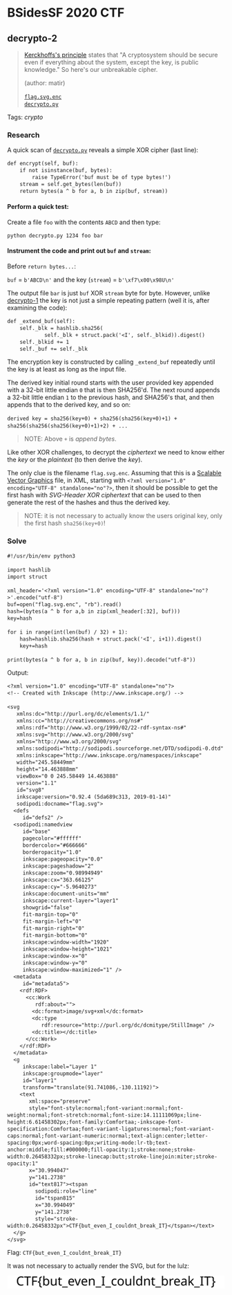 # BSidesSF 2020 CTF

## decrypto-2

> [Kerckhoffs's principle](https://en.wikipedia.org/wiki/Kerckhoffs%27s_principle) states that "A cryptosystem should be secure even if everything about the system, except the key, is public knowledge." So here's our unbreakable cipher.
>
> (author: matir)
>
> [`flag.svg.enc`](flag.svg.enc)<br />[`decrypto.py`](decrypto.py)

Tags: _crypto_

### Research

A quick scan of [`decrypto.py`](decrypto.py) reveals a simple XOR cipher (last line):

```
def encrypt(self, buf):
    if not isinstance(buf, bytes):
        raise TypeError('buf must be of type bytes!')
    stream = self.get_bytes(len(buf))
    return bytes(a ^ b for a, b in zip(buf, stream))
```

#### Perform a quick test:

Create a file `foo` with the contents `ABCD` and then type:

```
python decrypto.py 1234 foo bar
```

#### Instrument the code and print out `buf` and `stream`:

Before `return bytes...`:

`buf` = `b'ABCD\n'` and the key (`stream`) = `b'\xf7\x00\x98U\n'`

The output file `bar` is just `buf` XOR `stream` byte for byte.  However, unlike [decrypto-1](https://github.com/datajerk/ctf-write-ups/tree/master/bsidessf2020ctf/decrypto-1) the key is not just a simple repeating pattern (well it is, after examining the code):

```
def _extend_buf(self):
    self._blk = hashlib.sha256(
            self._blk + struct.pack('<I', self._blkid)).digest()
    self._blkid += 1
    self._buf += self._blk
```

The encryption key is constructed by calling `_extend_buf` repeatedly until the key is at least as long as the input file.

The derived key initial round starts with the user provided key appended with a 32-bit little endian `0` that is then SHA256'd.  The next round appends a 32-bit little endian `1` to the previous hash, and SHA256's that, and then appends that to the derived key, and so on:

`derived key = sha256(key+0) + sha256(sha256(key+0)+1) + sha256(sha256(sha256(key+0)+1)+2) + ...`

> NOTE: Above `+` is _append bytes_.

Like other XOR challenges, to decrypt the _ciphertext_ we need to know either the _key_ or the _plaintext_ (to then derive the _key_).

The only clue is the filename `flag.svg.enc`.  Assuming that this is a [Scalable Vector Graphics](https://en.wikipedia.org/wiki/Scalable_Vector_Graphics) file, in XML, starting with `<?xml version="1.0" encoding="UTF-8" standalone="no"?>`, then it should be possible to get the first hash with _SVG-Header XOR ciphertext_ that can be used to then generate the rest of the hashes and thus the derived key.

> NOTE: it is not necessary to actually know the users original key, only the first hash `sha256(key+0)`!

### Solve

```
#!/usr/bin/env python3

import hashlib
import struct

xml_header='<?xml version="1.0" encoding="UTF-8" standalone="no"?>'.encode("utf-8")
buf=open("flag.svg.enc", "rb").read()
hash=(bytes(a ^ b for a,b in zip(xml_header[:32], buf)))
key=hash

for i in range(int(len(buf) / 32) + 1):
    hash=hashlib.sha256(hash + struct.pack('<I', i+1)).digest()
    key+=hash

print(bytes(a ^ b for a, b in zip(buf, key)).decode("utf-8"))
```

Output:

```
<?xml version="1.0" encoding="UTF-8" standalone="no"?>
<!-- Created with Inkscape (http://www.inkscape.org/) -->

<svg
   xmlns:dc="http://purl.org/dc/elements/1.1/"
   xmlns:cc="http://creativecommons.org/ns#"
   xmlns:rdf="http://www.w3.org/1999/02/22-rdf-syntax-ns#"
   xmlns:svg="http://www.w3.org/2000/svg"
   xmlns="http://www.w3.org/2000/svg"
   xmlns:sodipodi="http://sodipodi.sourceforge.net/DTD/sodipodi-0.dtd"
   xmlns:inkscape="http://www.inkscape.org/namespaces/inkscape"
   width="245.58449mm"
   height="14.463888mm"
   viewBox="0 0 245.58449 14.463888"
   version="1.1"
   id="svg8"
   inkscape:version="0.92.4 (5da689c313, 2019-01-14)"
   sodipodi:docname="flag.svg">
  <defs
     id="defs2" />
  <sodipodi:namedview
     id="base"
     pagecolor="#ffffff"
     bordercolor="#666666"
     borderopacity="1.0"
     inkscape:pageopacity="0.0"
     inkscape:pageshadow="2"
     inkscape:zoom="0.98994949"
     inkscape:cx="363.66125"
     inkscape:cy="-5.9640273"
     inkscape:document-units="mm"
     inkscape:current-layer="layer1"
     showgrid="false"
     fit-margin-top="0"
     fit-margin-left="0"
     fit-margin-right="0"
     fit-margin-bottom="0"
     inkscape:window-width="1920"
     inkscape:window-height="1021"
     inkscape:window-x="0"
     inkscape:window-y="0"
     inkscape:window-maximized="1" />
  <metadata
     id="metadata5">
    <rdf:RDF>
      <cc:Work
         rdf:about="">
        <dc:format>image/svg+xml</dc:format>
        <dc:type
           rdf:resource="http://purl.org/dc/dcmitype/StillImage" />
        <dc:title></dc:title>
      </cc:Work>
    </rdf:RDF>
  </metadata>
  <g
     inkscape:label="Layer 1"
     inkscape:groupmode="layer"
     id="layer1"
     transform="translate(91.741086,-130.11192)">
    <text
       xml:space="preserve"
       style="font-style:normal;font-variant:normal;font-weight:normal;font-stretch:normal;font-size:14.11111069px;line-height:6.61458302px;font-family:Comfortaa;-inkscape-font-specification:Comfortaa;font-variant-ligatures:normal;font-variant-caps:normal;font-variant-numeric:normal;text-align:center;letter-spacing:0px;word-spacing:0px;writing-mode:lr-tb;text-anchor:middle;fill:#000000;fill-opacity:1;stroke:none;stroke-width:0.26458332px;stroke-linecap:butt;stroke-linejoin:miter;stroke-opacity:1"
       x="30.994047"
       y="141.2738"
       id="text817"><tspan
         sodipodi:role="line"
         id="tspan815"
         x="30.994049"
         y="141.2738"
         style="stroke-width:0.26458332px">CTF{but_even_I_couldnt_break_IT}</tspan></text>
  </g>
</svg>
```

Flag: `CTF{but_even_I_couldnt_break_IT}`

It was not necessary to actually render the SVG, but for the lulz:

![](./flag.svg)


